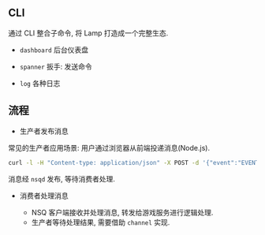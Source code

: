 ## CLI

通过 CLI 整合子命令, 将 Lamp 打造成一个完整生态.

- `dashboard` 后台仪表盘

- `spanner` 扳手: 发送命令

- `log` 各种日志


## 流程

- 生产者发布消息

常见的生产者应用场景: 用户通过浏览器从前端投递消息(Node.js).

```sh
curl -l -H "Content-type: application/json" -X POST -d '{"event":"EVENT_ITEM_ADD","arg_a":501001,"arg_b":10000,"arg_64":$long_id,"arg_str":""}' http://yulefox.com:4151/pub?topic=gm
```

消息经 `nsqd` 发布, 等待消费者处理.

- 消费者处理消息 

  - NSQ 客户端接收并处理消息, 转发给游戏服务进行逻辑处理.
  - 生产者等待处理结果, 需要借助 `channel` 实现.




